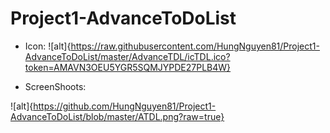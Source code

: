 # Project1-AdvanceToDoList

* Icon:
![alt]{https://raw.githubusercontent.com/HungNguyen81/Project1-AdvanceToDoList/master/AdvanceTDL/icTDL.ico?token=AMAVN3OEU5YGR5SQMJYPDE27PLB4W}

* ScreenShoots:

![alt]{https://github.com/HungNguyen81/Project1-AdvanceToDoList/blob/master/ATDL.png?raw=true}
